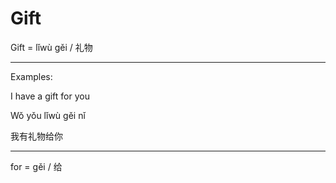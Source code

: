 # Gift

Gift = lǐwù gěi / 礼物

---

Examples:

I have a gift for you

Wǒ yǒu lǐwù gěi nǐ

我有礼物给你

---

for = gěi / 给
